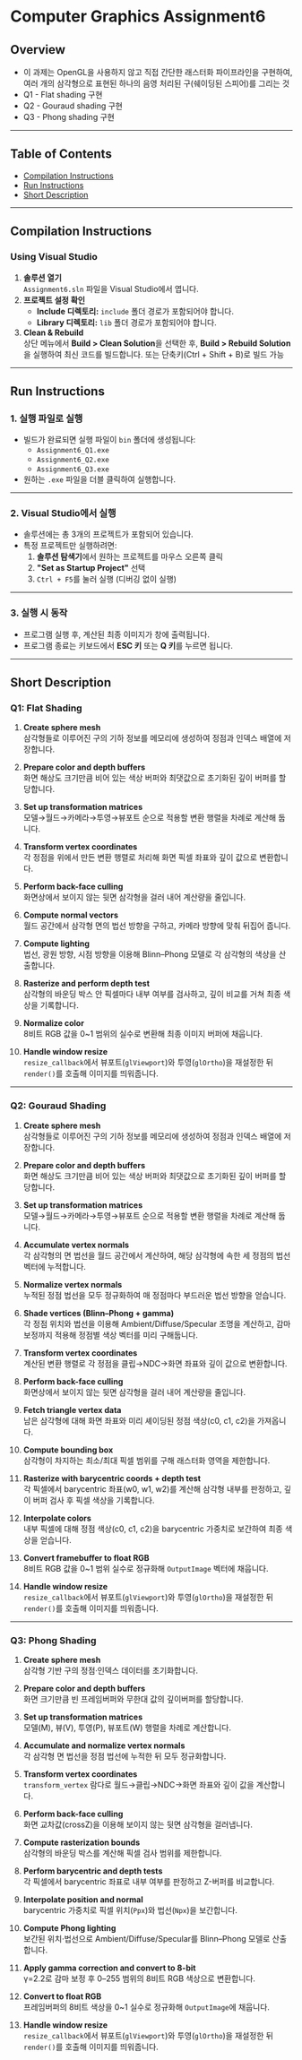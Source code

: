 # Computer Graphics Assignment6

## Overview

- 이 과제는 OpenGL을 사용하지 않고 직접 간단한 래스터화 파이프라인을 구현하여, 여러 개의 삼각형으로 표현된 하나의 음영 처리된 구(쉐이딩된 스피어)를 그리는 것
- Q1 - Flat shading 구현
- Q2 - Gouraud shading 구현
- Q3 - Phong shading 구현

---

## Table of Contents
- [Compilation Instructions](#compilation-instructions)
- [Run Instructions](#run-instructions)
- [Short Description](#short-description)

---

## Compilation Instructions

### Using Visual Studio
1. **솔루션 열기**  
   `Assignment6.sln` 파일을 Visual Studio에서 엽니다.
2. **프로젝트 설정 확인**  
   - **Include 디렉토리:** `include` 폴더 경로가 포함되어야 합니다.  
   - **Library 디렉토리:** `lib` 폴더 경로가 포함되어야 합니다.
3. **Clean & Rebuild**  
   상단 메뉴에서 **Build > Clean Solution**을 선택한 후, **Build > Rebuild Solution**을 실행하여 최신 코드를 빌드합니다. 또는 단축키(Ctrl + Shift + B)로 빌드 가능

---

## Run Instructions

### 1. 실행 파일로 실행

- 빌드가 완료되면 실행 파일이 `bin` 폴더에 생성됩니다:
  - `Assignment6_Q1.exe`
  - `Assignment6_Q2.exe`
  - `Assignment6_Q3.exe`
- 원하는 `.exe` 파일을 더블 클릭하여 실행합니다.

---

### 2. Visual Studio에서 실행

- 솔루션에는 총 3개의 프로젝트가 포함되어 있습니다.
- 특정 프로젝트만 실행하려면:
  1. **솔루션 탐색기**에서 원하는 프로젝트를 마우스 오른쪽 클릭
  2. **"Set as Startup Project"** 선택
  3. `Ctrl + F5`를 눌러 실행 (디버깅 없이 실행)

---

### 3. 실행 시 동작

- 프로그램 실행 후, 계산된 최종 이미지가 창에 출력됩니다.
- 프로그램 종료는 키보드에서 **ESC 키** 또는 **Q 키**를 누르면 됩니다.


---

## Short Description

### Q1: Flat Shading

1. **Create sphere mesh**  
   삼각형들로 이루어진 구의 기하 정보를 메모리에 생성하여 정점과 인덱스 배열에 저장합니다.

2. **Prepare color and depth buffers**  
   화면 해상도 크기만큼 비어 있는 색상 버퍼와 최댓값으로 초기화된 깊이 버퍼를 할당합니다.

3. **Set up transformation matrices**  
   모델→월드→카메라→투영→뷰포트 순으로 적용할 변환 행렬을 차례로 계산해 둡니다.

4. **Transform vertex coordinates**  
   각 정점을 위에서 만든 변환 행렬로 처리해 화면 픽셀 좌표와 깊이 값으로 변환합니다.

5. **Perform back-face culling**  
   화면상에서 보이지 않는 뒷면 삼각형을 걸러 내어 계산량을 줄입니다.

6. **Compute normal vectors**  
   월드 공간에서 삼각형 면의 법선 방향을 구하고, 카메라 방향에 맞춰 뒤집어 줍니다.

7. **Compute lighting**  
   법선, 광원 방향, 시점 방향을 이용해 Blinn–Phong 모델로 각 삼각형의 색상을 산출합니다.

8. **Rasterize and perform depth test**  
   삼각형의 바운딩 박스 안 픽셀마다 내부 여부를 검사하고, 깊이 비교를 거쳐 최종 색상을 기록합니다.

9. **Normalize color**  
   8비트 RGB 값을 0~1 범위의 실수로 변환해 최종 이미지 버퍼에 채웁니다.

10. **Handle window resize**  
    `resize_callback`에서 뷰포트(`glViewport`)와 투영(`glOrtho`)을 재설정한 뒤 `render()`를 호출해 이미지를 띄워줍니다.

---

### Q2: Gouraud Shading

1. **Create sphere mesh**  
   삼각형들로 이루어진 구의 기하 정보를 메모리에 생성하여 정점과 인덱스 배열에 저장합니다.

2. **Prepare color and depth buffers**  
   화면 해상도 크기만큼 비어 있는 색상 버퍼와 최댓값으로 초기화된 깊이 버퍼를 할당합니다.

3. **Set up transformation matrices**  
   모델→월드→카메라→투영→뷰포트 순으로 적용할 변환 행렬을 차례로 계산해 둡니다.

4. **Accumulate vertex normals**  
   각 삼각형의 면 법선을 월드 공간에서 계산하여, 해당 삼각형에 속한 세 정점의 법선 벡터에 누적합니다.

5. **Normalize vertex normals**  
   누적된 정점 법선을 모두 정규화하여 매 정점마다 부드러운 법선 방향을 얻습니다.

6. **Shade vertices (Blinn–Phong + gamma)**  
   각 정점 위치와 법선을 이용해 Ambient/Diffuse/Specular 조명을 계산하고, 감마 보정까지 적용해 정점별 색상 벡터를 미리 구해둡니다.

7. **Transform vertex coordinates**  
   계산된 변환 행렬로 각 정점을 클립→NDC→화면 좌표와 깊이 값으로 변환합니다.

8. **Perform back-face culling**  
   화면상에서 보이지 않는 뒷면 삼각형을 걸러 내어 계산량을 줄입니다.

9. **Fetch triangle vertex data**  
   남은 삼각형에 대해 화면 좌표와 미리 셰이딩된 정점 색상(c0, c1, c2)을 가져옵니다.

10. **Compute bounding box**  
    삼각형이 차지하는 최소/최대 픽셀 범위를 구해 래스터화 영역을 제한합니다.

11. **Rasterize with barycentric coords + depth test**  
    각 픽셀에서 barycentric 좌표(w0, w1, w2)를 계산해 삼각형 내부를 판정하고, 깊이 버퍼 검사 후 픽셀 색상을 기록합니다.

12. **Interpolate colors**  
    내부 픽셀에 대해 정점 색상(c0, c1, c2)을 barycentric 가중치로 보간하여 최종 색상을 얻습니다.

13. **Convert framebuffer to float RGB**  
    8비트 RGB 값을 0~1 범위 실수로 정규화해 `OutputImage` 벡터에 채웁니다.

14. **Handle window resize**  
    `resize_callback`에서 뷰포트(`glViewport`)와 투영(`glOrtho`)을 재설정한 뒤 `render()`를 호출해 이미지를 띄워줍니다.

---

### Q3: Phong Shading

1. **Create sphere mesh**  
   삼각형 기반 구의 정점·인덱스 데이터를 초기화합니다.

2. **Prepare color and depth buffers**  
   화면 크기만큼 빈 프레임버퍼와 무한대 값의 깊이버퍼를 할당합니다.

3. **Set up transformation matrices**  
   모델(M), 뷰(V), 투영(P), 뷰포트(W) 행렬을 차례로 계산합니다.

4. **Accumulate and normalize vertex normals**  
   각 삼각형 면 법선을 정점 법선에 누적한 뒤 모두 정규화합니다.

5. **Transform vertex coordinates**  
   `transform_vertex` 람다로 월드→클립→NDC→화면 좌표와 깊이 값을 계산합니다.

6. **Perform back-face culling**  
   화면 교차값(crossZ)을 이용해 보이지 않는 뒷면 삼각형을 걸러냅니다.

7. **Compute rasterization bounds**  
   삼각형의 바운딩 박스를 계산해 픽셀 검사 범위를 제한합니다.

8. **Perform barycentric and depth tests**  
   각 픽셀에서 barycentric 좌표로 내부 여부를 판정하고 Z-버퍼를 비교합니다.

9. **Interpolate position and normal**  
   barycentric 가중치로 픽셀 위치(`Ppx`)와 법선(`Npx`)을 보간합니다.

10. **Compute Phong lighting**  
    보간된 위치·법선으로 Ambient/Diffuse/Specular를 Blinn–Phong 모델로 산출합니다.

11. **Apply gamma correction and convert to 8-bit**  
    γ=2.2로 감마 보정 후 0–255 범위의 8비트 RGB 색상으로 변환합니다.

12. **Convert to float RGB**  
    프레임버퍼의 8비트 색상을 0~1 실수로 정규화해 `OutputImage`에 채웁니다.

13. **Handle window resize**  
    `resize_callback`에서 뷰포트(`glViewport`)와 투영(`glOrtho`)을 재설정한 뒤 `render()`를 호출해 이미지를 띄워줍니다.
